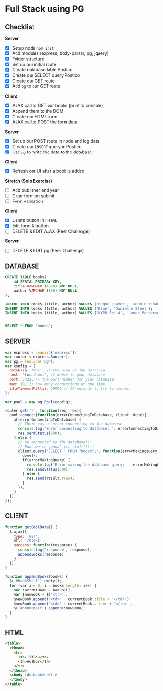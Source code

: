 # Full Stack using PG

## Checklist
**Server**

- [x] Setup node `npm init`
 - [x] Add modules (express, body-parser, pg, jquery)
 - [x] Folder structure
 - [x] Set up our initial route
- [x] Create database table Postico
- [x] Create our SELECT query Postico
- [x] Create our GET route
- [x] Add `pg` to our GET route

**Client**

- [x] AJAX call to GET our books (print to console)
- [x] Append them to the DOM
- [x] Create our HTML form
- [x] AJAX call to POST the form data

**Server**

- [x] Set up our POST route in node and log data
- [x] Create our `INSERT` query in Postico
- [x] Use `pg` to write the data to the database

**Client**

- [x] Refresh our UI after a book is added


**Stretch (Solo Exercise)**

- [ ] Add publisher and year
- [ ] Clear form on submit
- [ ] Form validation

**Client**

- [x] Delete button in HTML
- [x] Edit form & button
- [ ] DELETE & EDIT AJAX (Peer Challenge)

**Server**

- [ ] DELETE & EDIT pg (Peer Challenge)

## DATABASE
```SQL
CREATE TABLE books(
	id SERIAL PRIMARY KEY,
	title VARCHAR (1000) NOT NULL,
	author VARCHAR (100) NOT NULL
);

INSERT INTO books (title, author) VALUES ('Rogue Lawyer', 'John Grisham');
INSERT INTO books (title, author) VALUES ('Blue', 'Danielle Steel');
INSERT INTO books (title, author) VALUES ('NYPD Red 4', 'James Patterson and Marshall Karp');


SELECT * FROM "books";
```

## SERVER
```JavaScript
var express = require('express');
var router = express.Router();
var pg = require('pg');
var config = {
  database: 'chi', // the name of the database
  host: 'localhost', // where is your database
  port: 5432, // the port number for your database
  max: 10, // how many connections at one time
  idleTimeoutMillis: 30000 // 30 seconds to try to connect
};

var pool = new pg.Pool(config);

router.get('/', function(req, res){
  pool.connect(function(errorConnectingToDatabase, client, done){
    if(errorConnectingToDatabase) {
      // There was an error connecting to the database
      console.log('Error connecting to database: ', errorConnectingToDatabase);
      res.sendStatus(500);
    } else {
      // We connected to the database!!!
      // Now, we're gonna' git stuff!!!!!
      client.query('SELECT * FROM "books";', function(errorMakingQuery, result){
        done();
        if(errorMakingQuery) {
          console.log('Error making the database query: ', errorMakingQuery);
          res.sendStatus(500);
        } else {
          res.send(result.rows);
        }
      });
    }
  });
});
```

## CLIENT
```JavaScript
function getBookData() {
  $.ajax({
    type: 'GET',
    url: '/books',
    success: function(response) {
      console.log('response', response);
      appendBooks(response);
    }
  });
}

function appendBooks(books) {
  $('#bookShelf').empty();
  for (var i = 0; i < books.length; i++) {
    var currentBook = books[i];
    var $newBook = $('<tr>');
    $newBook.append('<td>' + currentBook.title + '</td>');
    $newBook.append('<td>' + currentBook.author + '</td>');
    $('#bookShelf').append($newBook);
  }
}
```

## HTML
```HTML
<table>
  <thead>
    <tr>
      <th>Title</th>
      <th>Author</th>
    </tr>
  </thead>
  <tbody id="bookShelf">
  </tbody>
</table>
```
